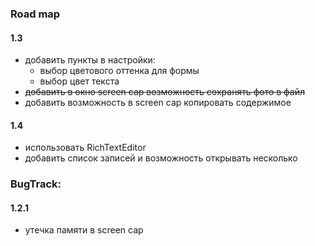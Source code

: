 ### Road map

#### 1.3

- добавить пункты в настройки:
    - выбор цветового оттенка для формы
    - выбор цвет текста
- ~~добавить в окно screen cap возможность сохранять фото в файл~~
- добавить возможность в screen cap копировать содержимое

#### 1.4

- использовать RichTextEditor
- добавить список записей и возможность открывать несколько

### BugTrack:

#### 1.2.1

- утечка памяти в screen cap